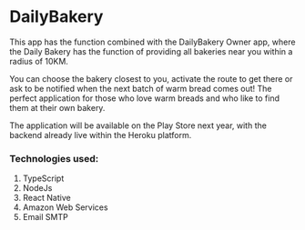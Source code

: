 # DailyBakery

This app has the function combined with the DailyBakery Owner app, where the Daily Bakery has the function of providing all bakeries near you within a radius of 10KM.

You can choose the bakery closest to you, activate the route to get there or ask to be notified when the next batch of warm bread comes out! The perfect application for those who love warm breads and who like to find them at their own bakery.

The application will be available on the Play Store next year, with the backend already live within the Heroku platform.

### Technologies used: <br>
1. TypeScript
2. NodeJs
3. React Native
4. Amazon Web Services
5. Email SMTP
